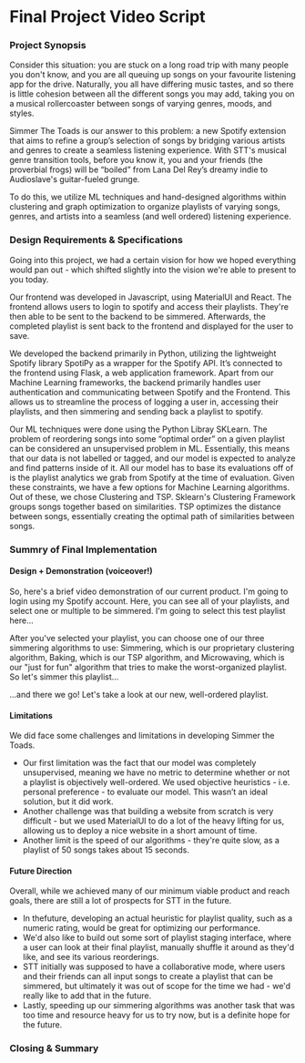 # Final Project Video Script

### Project Synopsis

Consider this situation: you are stuck on a long road trip with many people you don't know, and you are all queuing up songs on your favourite listening app for the drive. Naturally, you all have differing music tastes, and so there is little cohesion between all the different songs you may add, taking you on a musical rollercoaster between songs of varying genres, moods, and styles.

Simmer The Toads is our answer to this problem: a new Spotify extension that aims to refine a group’s selection of songs by bridging various artists and genres to create a seamless listening experience. With STT's musical genre transition tools, before you know it, you and your friends (the proverbial frogs) will be “boiled” from Lana Del Rey’s dreamy indie to Audioslave's guitar-fueled grunge.

To do this, we utilize ML techniques and hand-designed algorithms within clustering and graph optimization to organize playlists of varying songs, genres, and artists into a seamless (and well ordered) listening experience.

### Design Requirements & Specifications

Going into this project, we had a certain vision for how we hoped everything would pan out - which shifted slightly into the vision we're able to present to you today.

Our frontend was developed in Javascript, using MaterialUI and React. The frontend allows users to login to spotify and access their playlists. They're then able to be sent to the backend to be simmered. Afterwards, the completed playlist is sent back to the frontend and displayed for the user to save. 

We developed the backend primarily in Python, utilizing the lightweight Spotify library SpotiPy as a wrapper for the Spotify API. It’s connected to the frontend using Flask, a web application framework. Apart from our Machine Learning frameworks, the backend primarily handles user authentication and communicating between Spotify and the Frontend. This allows us to streamline the process of logging a user in, accessing their playlists, and then simmering and sending back a playlist to spotify.

Our ML techniques were done using the Python Libray SKLearn. The problem of reordering songs into some “optimal order” on a given playlist can be considered an unsupervised problem in ML. Essentially, this means that our data is not labelled or tagged, and our model is expected to analyze and find patterns inside of it. All our model has to base its evaluations off of is the playlist analytics we grab from Spotify at the time of evaluation. Given these constraints, we have a few options for Machine Learning algorithms. Out of these, we chose Clustering and TSP. Sklearn's Clustering Framework groups songs together based on similarities. TSP optimizes the distance between songs, essentially creating the optimal path of similarities between songs.

### Summry of Final Implementation
#### Design + Demonstration (voiceover!)
So, here's a brief video demonstration of our current product. I'm going to login using my Spotify account. Here, you can see all of your playlists, and select one or multiple to be simmered. I'm going to select this test playlist here...

After you've selected your playlist, you can choose one of our three simmering algorithms to use: Simmering, which is our proprietary clustering algorithm, Baking, which is our TSP algorithm, and Microwaving, which is our "just for fun" algorithm that tries to make the worst-organized playlist.
So let's simmer this playlist...

...and there we go! Let's take a look at our new, well-ordered playlist.

#### Limitations
We did face some challenges and limitations in developing Simmer the Toads. 
- Our first limitation was the fact that our model was completely unsupervised, meaning we have no metric to determine whether or not a playlist is objectively well-ordered. We used objective heuristics - i.e. personal preference - to evaluate our model. This wasn’t an ideal solution, but it did work.
- Another challenge was that building a website from scratch is very difficult - but we used MaterialUI to do a lot of the heavy lifting for us, allowing us to deploy a nice website in a short amount of time.
- Another limit is the speed of our algorithms - they're quite slow, as a playlist of 50 songs takes about 15 seconds. 

#### Future Direction
Overall, while we achieved many of our minimum viable product and reach goals, there are still a lot of prospects for STT in the future.
- In thefuture, developing an actual heuristic for playlist quality, such as a numeric rating, would be great for optimizing our performance.
- We'd also like to build out some sort of playlist staging interface, where a user can look at their final playlist, manually shuffle it around as they'd like, and see its various reorderings.
- STT initially was supposed to have a collaborative mode, where users and their friends can all input songs to create a playlist that can be simmered, but ultimately it was out of scope for the time we had - we'd really like to add that in the future.
- Lastly, speeding up our simmering algorithms was another task that was too time and resource heavy for us to try now, but is a definite hope for the future.

### Closing & Summary
